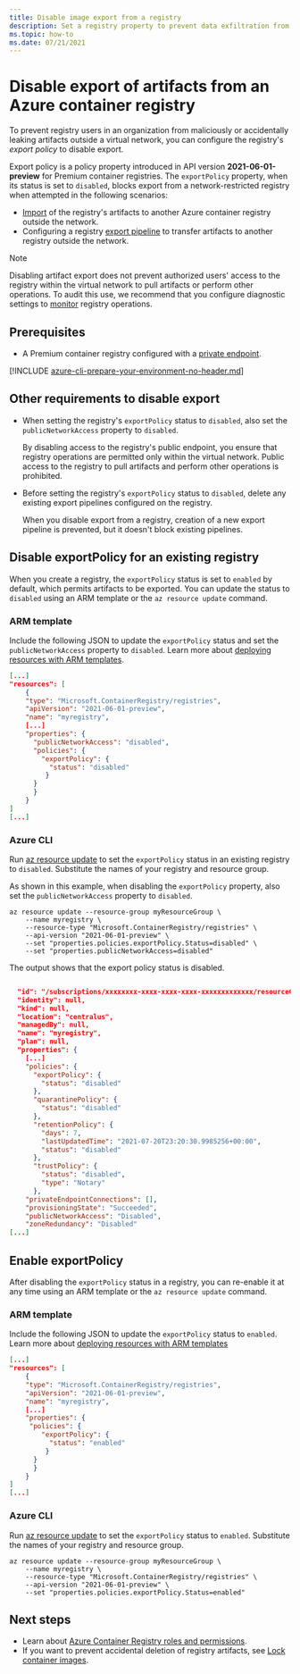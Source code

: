 ```yaml
---
title: Disable image export from a registry
description: Set a registry property to prevent data exfiltration from a Premium Azure container registry.
ms.topic: how-to
ms.date: 07/21/2021
---
```


# Disable export of artifacts from an Azure container registry 

To prevent registry users in an organization from maliciously or accidentally leaking artifacts outside a virtual network, you can configure the registry's *export policy* to disable export.

Export policy is a policy property introduced in API version **2021-06-01-preview** for Premium container registries. The `exportPolicy` property, when its status is set to `disabled`, blocks export from a network-restricted registry when attempted in the following scenarios:

* [Import](container-registry-import-images.md) of the registry's artifacts to another Azure container registry outside the network.
* Configuring a registry [export pipeline](container-registry-transfer-images.md) to transfer artifacts to another registry outside the network.

> [!NOTE]
> Disabling artifact export does not prevent authorized users' access to the registry within the virtual network to pull artifacts or perform other operations. To audit this use, we recommend that you configure diagnostic settings to [monitor](monitor-service.md) registry operations. 

## Prerequisites

* A Premium container registry configured with a [private endpoint](container-registry-private-link.md).

[!INCLUDE [azure-cli-prepare-your-environment-no-header.md](../../includes/azure-cli-prepare-your-environment-no-header.md)]

## Other requirements to disable export

* When setting the registry's `exportPolicy` status to `disabled`, also set the `publicNetworkAccess` property to `disabled`.

    By disabling access to the registry's public endpoint, you ensure that registry operations are permitted only within the virtual network. Public access to the registry to pull artifacts and perform other operations is prohibited. 

*  Before setting the registry's `exportPolicy` status to `disabled`, delete any existing export pipelines configured on the registry.

    When you disable export from a registry, creation of a new export pipeline is prevented, but it doesn't block existing pipelines.


## Disable exportPolicy for an existing registry

When you create a registry, the `exportPolicy` status is set to `enabled` by default, which permits artifacts to be exported. You can update the status to `disabled` using an ARM template or the `az resource update` command.

### ARM template 

Include the following JSON to update the `exportPolicy` status and set the `publicNetworkAccess` property to `disabled`. Learn more about [deploying resources with ARM templates](../azure-resource-manager/templates/deploy-cli.md).

```json
[...]
"resources": [
    {
    "type": "Microsoft.ContainerRegistry/registries",
    "apiVersion": "2021-06-01-preview",
    "name": "myregistry",
    [...]
    "properties": {
      "publicNetworkAccess": "disabled",
      "policies": {
        "exportPolicy": {
          "status": "disabled"
         }
      }
      }
    }
]
[...]
```

### Azure CLI
Run [az resource update](/cli/azure/resource/#az_resource_update) to set the `exportPolicy` status in an existing registry to `disabled`. Substitute the names of your registry and resource group.

As shown in this example, when disabling the `exportPolicy` property, also set the `publicNetworkAccess` property to `disabled`.

```azurecli
az resource update --resource-group myResourceGroup \
    --name myregistry \
    --resource-type "Microsoft.ContainerRegistry/registries" \
    --api-version "2021-06-01-preview" \
    --set "properties.policies.exportPolicy.Status=disabled" \
    --set "properties.publicNetworkAccess=disabled"  
```

The output shows that the export policy status is disabled.

```json

  "id": "/subscriptions/xxxxxxxx-xxxx-xxxx-xxxx-xxxxxxxxxxxxx/resourceGroups/myResourceGroup/providers/Microsoft.ContainerRegistry/registries/myregistry",
  "identity": null,
  "kind": null,
  "location": "centralus",
  "managedBy": null,
  "name": "myregistry",
  "plan": null,
  "properties": {
    [...]
    "policies": {
      "exportPolicy": {
        "status": "disabled"
      },
      "quarantinePolicy": {
        "status": "disabled"
      },
      "retentionPolicy": {
        "days": 7,
        "lastUpdatedTime": "2021-07-20T23:20:30.9985256+00:00",
        "status": "disabled"
      },
      "trustPolicy": {
        "status": "disabled",
        "type": "Notary"
      },
    "privateEndpointConnections": [],
    "provisioningState": "Succeeded",
    "publicNetworkAccess": "Disabled",
    "zoneRedundancy": "Disabled"
[...]
```

## Enable exportPolicy 

After disabling the `exportPolicy` status in a registry, you can re-enable it at any time using an ARM template or the `az resource update` command.

### ARM template 

Include the following JSON to update the `exportPolicy` status to `enabled`. Learn more about [deploying resources with ARM templates](../azure-resource-manager/templates/deploy-cli.md)

```json
[...]
"resources": [
    {
    "type": "Microsoft.ContainerRegistry/registries",
    "apiVersion": "2021-06-01-preview",
    "name": "myregistry",
    [...]
    "properties": {
     "policies": {
        "exportPolicy": {
          "status": "enabled"
         }
      }
      }
    }
]
[...]
```

### Azure CLI
Run [az resource update](/cli/azure/resource/#az_resource_update) to set the `exportPolicy` status to `enabled`. Substitute the names of your registry and resource group.

```azurecli
az resource update --resource-group myResourceGroup \
    --name myregistry \
    --resource-type "Microsoft.ContainerRegistry/registries" \
    --api-version "2021-06-01-preview" \
    --set "properties.policies.exportPolicy.Status=enabled"
```
 
## Next steps

* Learn about [Azure Container Registry roles and permissions](container-registry-roles.md).
* If you want to prevent accidental deletion of registry artifacts, see [Lock container images](container-registry-image-lock.md).



